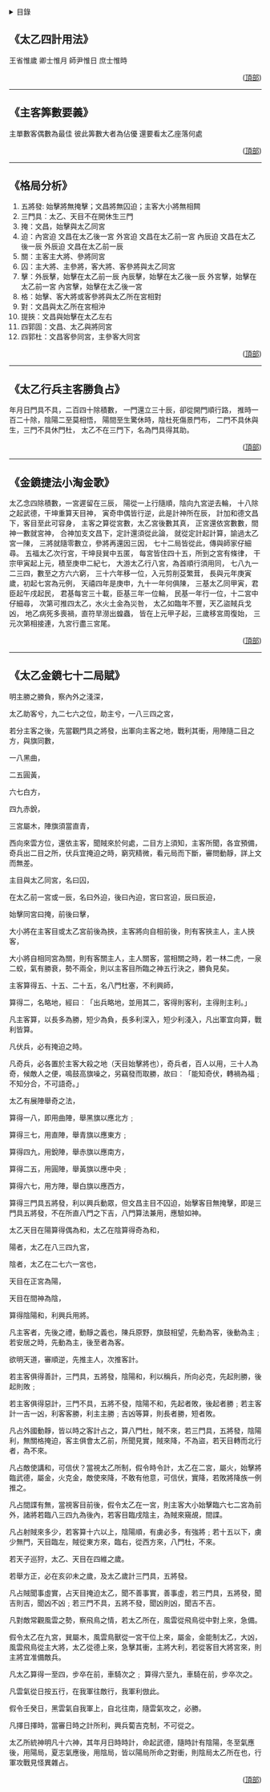 <a name="readme-top"></a>

<details>
  <summary>目錄</summary>
  <ol>
    <li><a href="## 《太乙四計用法》">《太乙四計用法》</a></li>
    <li><a href="## 《主客筭數要義》">《主客筭數要義》</a></li>
    <li><a href="## 《格局分析》">《格局分析》</a></li>
    <li><a href="## 《太乙行兵主客勝負占》">《太乙行兵主客勝負占》</a></li>
    <li><a href="## 《金鏡捷法小淘金歌》">《金鏡捷法小淘金歌》</a></li>
    <li><a href="## 《太乙金鏡七十二局賦》">《太乙金鏡七十二局賦》</a></li>
  </ol>
</details>



## 《太乙四計用法》

王省惟歲
卿士惟月
師尹惟日
庶士惟時
<p align="right">(<a href="#readme-top">頂部</a>)</p>

-----

## 《主客筭數要義》

主單數客偶數為最佳
彼此筭數大者為佔優
還要看太乙座落何處
<p align="right">(<a href="#readme-top">頂部</a>)</p>

-----

## 《格局分析》

1. 五將發: 始擊將無掩擊；文昌將無囚迫；主客大小將無相闗
2. 三門具︰太乙、天目不在開休生三門
3. 掩：文昌，始擊與太乙同宮
4. 迫：內宮迫 文昌在太乙後一宮
    外宮迫 文昌在太乙前一宮
    內辰迫 文昌在太乙後一辰
    外辰迫 文昌在太乙前一辰
5. 關：主客主大將、參將同宮
6. 囚：主大將、主參將，客大將、客參將與太乙同宮
7. 擊：外辰擊，始擊在太乙前一辰
    內辰擊，始擊在太乙後一辰
    外宮擊，始擊在太乙前一宮
    內宮擊，始擊在太乙後一宮
8. 格：始擊、客大將或客參將與太乙所在宮相對
9. 對：文昌與太乙所在宮相沖
10. 提挾：文昌與始擊在太乙左右
11. 四郭固：文昌、太乙與將同宮
12. 四郭杜：文昌客參同宮，主參客大同宮
<p align="right">(<a href="#readme-top">頂部</a>)</p>

-----

## 《太乙行兵主客勝負占》

年月日門具不具，二百四十除積數，
一門還立三十辰，卻從開門順行路，
推時一百二十除，陰陽二至莫相悟，
陽間至生驚休時，陰杜死傷景門布，
二門不具休與生，三門不具休門杜，
太乙不在三門下，名為門具得其助。
<p align="right">(<a href="#readme-top">頂部</a>)</p>

-----

## 《金鏡捷法小淘金歌》

太乙念四除積數，一宮遲留在三辰，
陽從一上行隨順，陰向九宮逆去輪，
十八除之起武德，干坤重算天目神，
寅奇申偶皆行逆，此是計神所在辰，
計加和德文昌下，客目至此可容身，
主客之算從宮數，太乙宮後數其真，
正宮還依宮數數，間神一數就宮神，
合神加支文昌下，定計還須從此論，
就從定計起計算，諭過太乙宮一陳，
三將就隨零數立，參將再還因三因，
七十二局皆從此，傳與師家仔細尋。
五福太乙次行宮，干坤艮巽中五匿，
每宮皆住四十五，所到之宮有條律，
干宗甲寅起上元，積至庚申二紀七，
大游太乙行八宮，為首順行須用同，
七八九一二三四，數至之方六六窮，
三十六年移一位，入元剪削芟繁茸，
長與元年庚寅歲，初起七宮為元例，
天禧四年是庚申，九十一年何俱陳，
三基太乙同甲寅，君臣起午戌起民，
君基每宮三十載，臣基三年一位輪，
民基一年行一位，十二宮中仔細尋，
次第可推四太乙，水火土金為災咎，
太乙如臨年不豐，天乙盜賊兵戈凶，
地乙病死多喪禍，直符旱澇出蝗蟲，
皆在上元甲子起，三歲移宮周復始，
三元次第相接連，九宮行盡三宮尾。
<p align="right">(<a href="#readme-top">頂部</a>)</p>

-----

## 《太乙金鏡七十二局賦》

明主勝之勝負，察內外之淺深，

太乙助客兮，九二七六之位，助主兮，一八三四之宮，

若分主客之後，先當觀門具之將發，出軍向主客之地，戰利其衝，用陣隨二目之方，與旗同數，

一八黑曲，

二五圓黃，

六七白方，

四九赤銳，

三宮屬木，陣旗須當直青，

西向來雲方位，還依主客，聞賊來於何處，二目方上須知，主客所聞，各宜預備，奇兵出二目之所，伏兵宜掩迫之時，窮究精微，看元局而下斷，審問動靜，詳上文而無差。

主目與太乙同宮，名曰囚，

在太乙前一宮或一辰，名曰外迫，後曰內迫，宮曰宮迫，辰曰辰迫，

始擊同宮曰掩，前後曰擊，

大小將在主客目或太乙宮前後為挾，主客將向自相前後，則有客挾主人，主人挾客，

大小將自相同宮為關，則有客關主人，主人關客，當相關之時，若一林二虎，一泉二蛟，氣有勝衰，勢不兩全，則以主客目所臨之神五行決之，勝負見矣。

主客算得五、十五、二十五，名八門杜塞，不利興師，

算得二，名略地，經曰︰「出兵略地，並用其二，客得則客利，主得則主利。」

凡主客算，以長多為勝，短少為負，長多利深入，短少利淺入，凡出軍宜向算，戰利皆算。

凡伏兵，必有掩迫之時。

凡奇兵，必各置於主客大殺之地（天目始擊將也），奇兵者，百人以用，三十人為奇，候敵人之便，鳴鼓高旗噪之，另竊發而取勝，故曰︰「能知奇伏，轉禍為福﹔不知分合，不可語奇。」

太乙有展陣舉奇之法，

算得一八，即用曲陣，舉黑旗以應北方﹔

算得三七，用直陣，舉青旗以應東方﹔

算得四九，用銳陣，舉赤旗以應南方，

算得二五，用圓陣，舉黃旗以應中央﹔

算得六七，用方陣，舉白旗以應西方，

算得三門具五將發，利以興兵動眾，但文昌主目不囚迫，始擊客目無掩擊，即是三門具五將發，不在所直八門之下吉，八門算法兼用，應驗如神。

太乙天目在陽算得偶為和，太乙在陰算得奇為和，

陽者，太乙在八三四九宮，

陰者，太乙在二七六一宮也，

天目在正宮為陽，

天目在間神為陰，

算得陰陽和，利興兵用將。

凡主客者，先後之禮，動靜之義也，陳兵原野，旗鼓相望，先動為客，後動為主﹔若安居之時，先動為主，後至者為客。

欲明天道，審順逆，先推主人，次推客計。

若主客俱得善計，三門具，五將發，陰陽和，利以稱兵，所向必克，先起則勝，後起則敗﹔

若主客俱得惡計，三門不具，五將不發，陰陽不和，先起者敗，後起者勝﹔若主客計一吉一凶，利客客勝，利主主勝﹔吉凶等算，則長者勝，短者敗。

凡占外國動靜，皆以時之客計占之，算八門杜，賊不來，若三門具，五將發，陰陽利，無關格掩迫，客主俱會太乙前，所聞見實，賊來降，不為盜，若天目轉而北行者，為不來。

凡占敵使講和，可信伏？當視太乙所制，假令時令計，太乙在二宮，屬火，始擊將臨武德，屬金，火克金，敵使來降，不敢有他意，可信伏，實降，若敗將降族一例推之。

凡占間諜有無，當視客目前後，假令太乙在一宮，則主客大小始擊臨六七二宮為前外，諸將若臨八三四九為後內，若客目臨戌陰主，為賊來窺覘，間諜。

凡占射賊來多少，若客算十六以上，陰陽順，有虜必多，有強將﹔若十五以下，虜少無門，天目臨左，賊從東方來，臨右，從西方來，八門杜，不來。

若天子巡狩，太乙、天目在四維之歲。

若舉方正，必在亥卯未之歲，及太乙歲計三門具，五將發。

凡占賊聞事虛實，占天目掩迫太乙，聞不善事實，善事虛，若三門具，五將發，聞吉則吉，聞凶不凶﹔若三門不具，五將不發，聞凶則凶，聞吉不吉。

凡對敵常觀風雲之勢，察飛鳥之情，若太乙所在，風雲從飛鳥從中對上來，急備。

假令太乙在九宮，巽屬木，風雲鳥獸從一宮干位上來，屬金，金能制太乙，大凶，風雲飛鳥從主大將，太乙從德上來，急擊其衝，主將大利，若從客目大將宮來，則主將宜准備敵兵。

凡太乙算得一至四，步卒在前，車騎次之﹔
算得六至九，車騎在前，步卒次之。

凡雲氣從日按五行，在我軍往敵行，我軍利倣此。

假令壬癸日，黑雲氣自我軍上，自北往南，隨雲氣攻之，必勝。

凡擇日擇時，當審日時之計所利，興兵蔔吉克制，不可從之。

太乙所統神明凡十六神，其年月日時時計，命起武德，隨時計有陰陽，冬至氣應後，用陽局，夏志氣應後，用陰局，皆以陽局所命之對衝，則陰局太乙所在也，行軍攻戰見怪異雜占。
<p align="right">(<a href="#readme-top">頂部</a>)</p>

